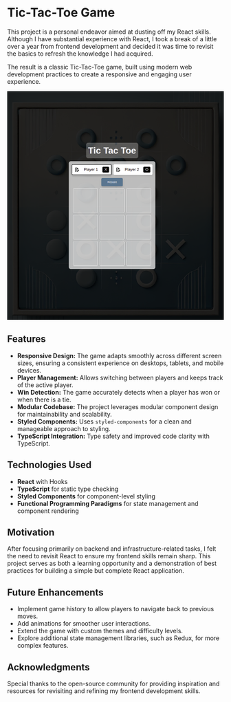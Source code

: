 # Tic-Tac-Toe Game

This project is a personal endeavor aimed at dusting off my React skills. Although I have substantial experience with React, I took a break of a little over a year from frontend development and decided it was time to revisit the basics to refresh the knowledge I had acquired.

The result is a classic Tic-Tac-Toe game, built using modern web development practices to create a responsive and engaging user experience.

![Tic-Tac-Toe Screenshot](/public/ss.png)

## Features

- **Responsive Design:** The game adapts smoothly across different screen sizes, ensuring a consistent experience on desktops, tablets, and mobile devices.
- **Player Management:** Allows switching between players and keeps track of the active player.
- **Win Detection:** The game accurately detects when a player has won or when there is a tie.
- **Modular Codebase:** The project leverages modular component design for maintainability and scalability.
- **Styled Components:** Uses `styled-components` for a clean and manageable approach to styling.
- **TypeScript Integration:** Type safety and improved code clarity with TypeScript.

## Technologies Used

- **React** with Hooks
- **TypeScript** for static type checking
- **Styled Components** for component-level styling
- **Functional Programming Paradigms** for state management and component rendering

## Motivation

After focusing primarily on backend and infrastructure-related tasks, I felt the need to revisit React to ensure my frontend skills remain sharp. This project serves as both a learning opportunity and a demonstration of best practices for building a simple but complete React application.

## Future Enhancements

- Implement game history to allow players to navigate back to previous moves.
- Add animations for smoother user interactions.
- Extend the game with custom themes and difficulty levels.
- Explore additional state management libraries, such as Redux, for more complex features.

## Acknowledgments

Special thanks to the open-source community for providing inspiration and resources for revisiting and refining my frontend development skills.
